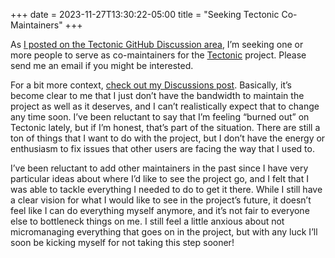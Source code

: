 +++
date = 2023-11-27T13:30:22-05:00
title = "Seeking Tectonic Co-Maintainers"
+++

As [I posted on the Tectonic GitHub Discussion area][1], I’m seeking one or more
people to serve as co-maintainers for the [Tectonic] project. Please send me an
email if you might be interested.

[1]: https://github.com/tectonic-typesetting/tectonic/discussions/1122
[Tectonic]: https://tectonic-typesetting.github.io/

<!-- more -->

For a bit more context, [check out my Discussions post][1]. Basically, it’s
become clear to me that I just don’t have the bandwidth to maintain the project
as well as it deserves, and I can’t realistically expect that to change any time
soon. I’ve been reluctant to say that I’m feeling “burned out” on Tectonic
lately, but if I’m honest, that’s part of the situation. There are still a ton
of things that I want to do with the project, but I don’t have the energy or
enthusiasm to fix issues that other users are facing the way that I used to.

I’ve been reluctant to add other maintainers in the past since I have very
particular ideas about where I’d like to see the project go, and I felt that I
was able to tackle everything I needed to do to get it there. While I still have
a clear vision for what I would like to see in the project’s future, it doesn’t
feel like I can do everything myself anymore, and it’s not fair to everyone else
to bottleneck things on me. I still feel a little anxious about not
micromanaging everything that goes on in the project, but with any luck I’ll
soon be kicking myself for not taking this step sooner!
